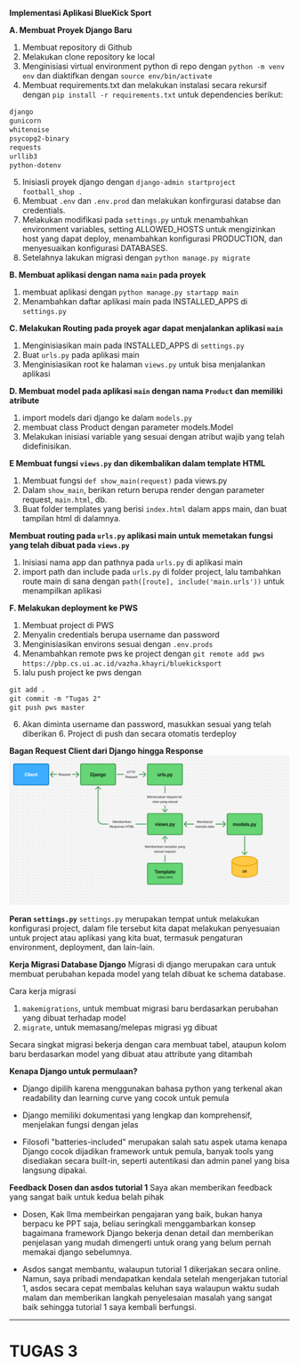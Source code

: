 **Implementasi Aplikasi BlueKick Sport**

**A. Membuat Proyek Django Baru**

1. Membuat repository di Github
2. Melakukan clone repository ke local
3. Menginisiasi virtual environment python di repo dengan `python -m venv env` dan diaktifkan dengan `source env/bin/activate`
4. Membuat requirements.txt dan melakukan instalasi secara rekursif dengan `pip install -r requirements.txt` untuk dependencies berikut:

```
django
gunicorn
whitenoise
psycopg2-binary
requests
urllib3
python-dotenv
```

5. Inisiasli proyek django dengan `django-admin startproject football_shop .`
6. Membuat `.env` dan `.env.prod` dan melakukan konfirgurasi databse dan credentials.
7. Melakukan modifikasi pada `settings.py` untuk menambahkan environment variables, setting ALLOWED_HOSTS untuk mengizinkan host yang dapat deploy, menambahkan konfigurasi PRODUCTION, dan menyesuaikan konfigurasi DATABASES.
8. Setelahnya lakukan migrasi dengan `python manage.py migrate`

**B. Membuat aplikasi dengan nama `main` pada proyek**

1. membuat aplikasi dengan `python manage.py startapp main`
2. Menambahkan daftar aplikasi main pada INSTALLED_APPS di `settings.py`

**C. Melakukan Routing pada proyek agar dapat menjalankan aplikasi `main`**

1. Menginisiasikan main pada INSTALLED_APPS di `settings.py`
2. Buat `urls.py` pada aplikasi main
3. Menginisiasikan root ke halaman `views.py` untuk bisa menjalankan aplikasi

**D. Membuat model pada aplikasi `main` dengan nama `Product` dan memiliki atribute**

1. import models dari django ke dalam `models.py`
2. membuat class Product dengan parameter models.Model
3. Melakukan inisiasi variable yang sesuai dengan atribut wajib yang telah didefinisikan.

**E Membuat fungsi `views.py` dan dikembalikan dalam template HTML**

1. Membuat fungsi `def show_main(request)` pada views.py
2. Dalam `show_main`, berikan return berupa render dengan parameter request, `main.html`, db.
3. Buat folder templates yang berisi `index.html` dalam apps main, dan buat tampilan html di dalamnya.

**Membuat routing pada `urls.py` aplikasi main untuk memetakan fungsi yang telah dibuat pada `views.py`**

1. Inisiasi nama app dan pathnya pada `urls.py` di aplikasi main
2. import path dan include pada `urls.py` di folder project, lalu tambahkan route main di sana dengan `path([route], include('main.urls'))` untuk menampilkan aplikasi

**F. Melakukan deployment ke PWS**

1. Membuat project di PWS
2. Menyalin credentials berupa username dan password
3. Menginisiasikan environs sesuai dengan `.env.prods`
4. Menambahkan remote pws ke project dengan `git remote add pws https://pbp.cs.ui.ac.id/vazha.khayri/bluekicksport`
5. lalu push project ke pws dengan

```
git add .
git commit -m "Tugas 2"
git push pws master
```

6. Akan diminta username dan password, masukkan sesuai yang telah diberikan 6. Project di push dan secara otomatis terdeploy

**Bagan Request Client dari Django hingga Response**
![alt text](image.png)

**Peran `settings.py`**
`settings.py` merupakan tempat untuk melakukan konfigurasi project, dalam file tersebut kita dapat melakukan penyesuaian untuk project atau aplikasi yang kita buat, termasuk pengaturan environment, deployment, dan lain-lain.

**Kerja Migrasi Database Django**
Migrasi di django merupakan cara untuk membuat perubahan kepada model yang telah dibuat ke schema database.

Cara kerja migrasi

1. `makemigrations`, untuk membuat migrasi baru berdasarkan perubahan yang dibuat terhadap model
2. `migrate`, untuk memasang/melepas migrasi yg dibuat

Secara singkat migrasi bekerja dengan cara membuat tabel, ataupun kolom baru berdasarkan model yang dibuat atau attribute yang ditambah

**Kenapa Django untuk permulaan?**

- Django dipilih karena menggunakan bahasa python yang terkenal akan readability dan learning curve yang cocok untuk pemula

- Django memiliki dokumentasi yang lengkap dan komprehensif, menjelakan fungsi dengan jelas

- Filosofi "batteries-included" merupakan salah satu aspek utama kenapa Django cocok dijadikan framework untuk pemula, banyak tools yang disediakan secara built-in, seperti autentikasi dan admin panel yang bisa langsung dipakai.

**Feedback Dosen dan asdos tutorial 1**
Saya akan memberikan feedback yang sangat baik untuk kedua belah pihak

- Dosen, Kak Ilma membeirkan pengajaran yang baik, bukan hanya berpacu ke PPT saja, beliau seringkali menggambarkan konsep bagaimana framework Django bekerja denan detail dan memberikan penjelasan yang mudah dimengerti untuk orang yang belum pernah memakai django sebelumnya.

- Asdos sangat membantu, walaupun tutorial 1 dikerjakan secara online. Namun, saya pribadi mendapatkan kendala setelah mengerjakan tutorial 1, asdos secara cepat membalas keluhan saya walaupun waktu sudah malam dan memberikan langkah penyelesaian masalah yang sangat baik sehingga tutorial 1 saya kembali berfungsi.

---

<h1>TUGAS 3<h1/>
